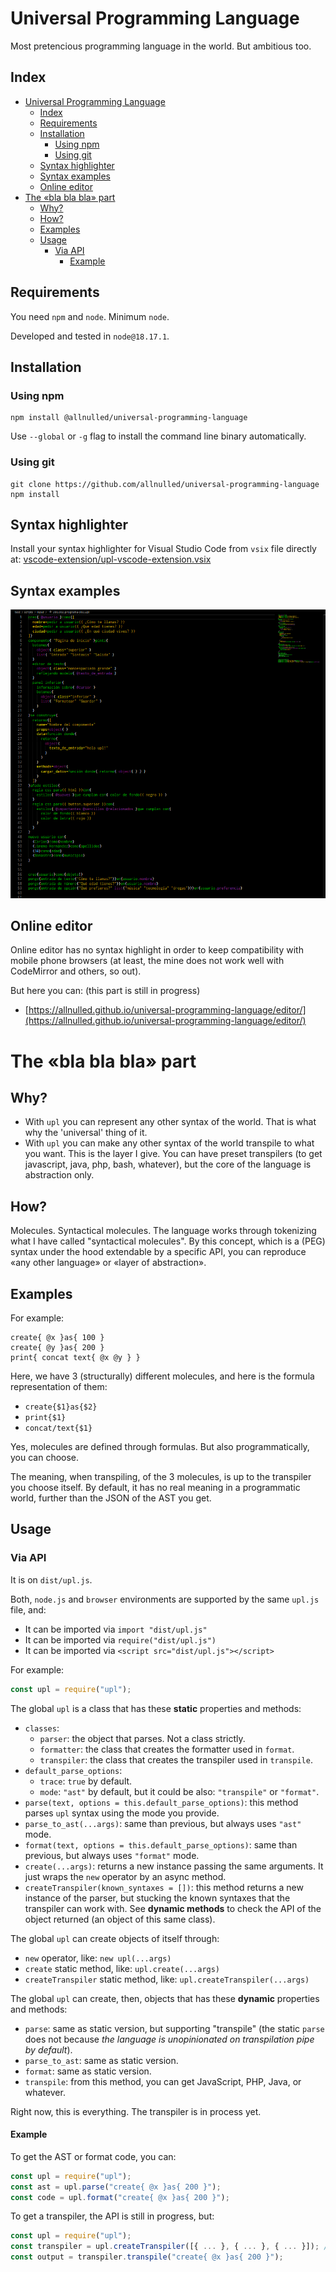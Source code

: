 # Universal Programming Language

Most pretencious programming language in the world. But ambitious too.

## Index

- [Universal Programming Language](#universal-programming-language)
  - [Index](#index)
  - [Requirements](#requirements)
  - [Installation](#installation)
    - [Using npm](#using-npm)
    - [Using git](#using-git)
  - [Syntax highlighter](#syntax-highlighter)
  - [Syntax examples](#syntax-examples)
  - [Online editor](#online-editor)
- [The «bla bla bla» part](#the-bla-bla-bla-part)
  - [Why?](#why)
  - [How?](#how)
  - [Examples](#examples)
  - [Usage](#usage)
    - [Via API](#via-api)
      - [Example](#example)

## Requirements

You need `npm` and `node`. Minimum `node`.

Developed and tested in `node@18.17.1`.

## Installation

### Using npm

```
npm install @allnulled/universal-programming-language
```

Use `--global` or `-g` flag to install the command line binary automatically.


### Using git

```
git clone https://github.com/allnulled/universal-programming-language
npm install
```

## Syntax highlighter

Install your syntax highlighter for Visual Studio Code from `vsix` file directly at: [vscode-extension/upl-vscode-extension.vsix](./vscode-extension/upl-vscode-extension.vsix)

## Syntax examples

![sample-1](./docs/upl.sample.001.png)

## Online editor

Online editor has no syntax highlight in order to keep compatibility with mobile phone browsers (at least, the mine does not work well with CodeMirror and others, so out).

But here you can: (this part is still in progress)

- [https://allnulled.github.io/universal-programming-language/editor/](https://allnulled.github.io/universal-programming-language/editor/)

# The «bla bla bla» part

## Why?

- With `upl` you can represent any other syntax of the world. That is what why the 'universal' thing of it.
- With `upl` you can make any other syntax of the world transpile to what you want. This is the layer I give. You can have preset transpilers (to get javascript, java, php, bash, whatever), but the core of the language is abstraction only.

## How?

Molecules. Syntactical molecules. The language works through tokenizing what I have called "syntactical molecules". By this concept, which is a (PEG) syntax under the hood extendable by a specific API, you can reproduce «any other language» or «layer of abstraction».

## Examples

For example:

```
create{ @x }as{ 100 }
create{ @y }as{ 200 }
print{ concat text{ @x @y } }
```

Here, we have 3 (structurally) different molecules, and here is the formula representation of them:
  - `create{$1}as{$2}`
  - `print{$1}`
  - `concat/text{$1}`

Yes, molecules are defined through formulas. But also programmatically, you can choose.

The meaning, when transpiling, of the 3 molecules, is up to the transpiler you choose itself. By default, it has no real meaning in a programmatic world, further than the JSON of the AST you get.

## Usage

### Via API

It is on `dist/upl.js`.

Both, `node.js` and `browser` environments are supported by the same `upl.js` file, and:
  - It can be imported via `import "dist/upl.js"`
  - It can be imported via `require("dist/upl.js")`
  - It can be imported via `<script src="dist/upl.js"></script>`

For example:

```js
const upl = require("upl");
```

The global `upl` is a class that has these **static** properties and methods:

- `classes`: 
  - `parser`: the object that parses. Not a class strictly.
  - `formatter`: the class that creates the formatter used in `format`.
  - `transpiler`: the class that creates the transpiler used in `transpile`.
- `default_parse_options`: 
  - `trace`: `true` by default.
  - `mode`: `"ast"` by default, but it could be also: `"transpile"` or `"format"`.
- `parse(text, options = this.default_parse_options)`: this method parses `upl` syntax using the mode you provide.
- `parse_to_ast(...args)`: same than previous, but always uses `"ast"` mode.
- `format(text, options = this.default_parse_options)`: same than previous, but always uses `"format"` mode.
- `create(...args)`: returns a new instance passing the same arguments. It just wraps the `new` operator by an async method.
- `createTranspiler(known_syntaxes = [])`: this method returns a new instance of the parser, but stucking the known syntaxes that the transpiler can work with. See **dynamic methods** to check the API of the object returned (an object of this same class).

The global `upl` can create objects of itself through:
  - `new` operator, like: `new upl(...args)`
  - `create` static method, like: `upl.create(...args)`
  - `createTranspiler` static method, like: `upl.createTranspiler(...args)`

The global `upl` can create, then, objects that has these **dynamic** properties and methods:

- `parse`: same as static version, but supporting "transpile" (the static `parse` does not because *the language is unopinionated on transpilation pipe by default*).
- `parse_to_ast`: same as static version.
- `format`: same as static version.
- `transpile`: from this method, you can get JavaScript, PHP, Java, or whatever.

Right now, this is everything. The transpiler is in process yet.

#### Example

To get the AST or format code, you can:

```js
const upl = require("upl");
const ast = upl.parse("create{ @x }as{ 200 }");
const code = upl.format("create{ @x }as{ 200 }");
```

To get a transpiler, the API is still in progress, but:

```js
const upl = require("upl");
const transpiler = upl.createTranspiler([{ ... }, { ... }, { ... }]); // { ... } are the syntaxes objects
const output = transpiler.transpile("create{ @x }as{ 200 }");
```

